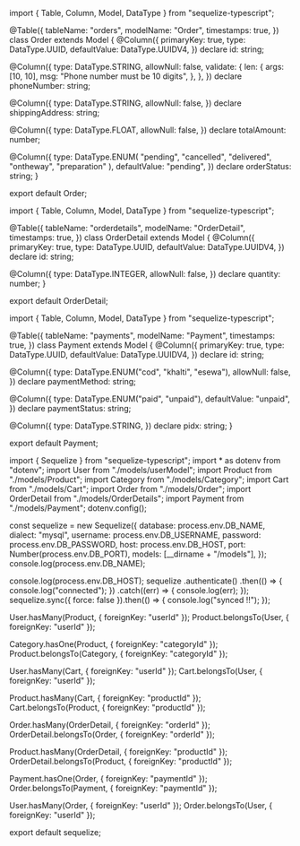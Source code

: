 <!-- Order, Order Details, Payment Table and more -->

<!-- create order model inside model folder ,Order.ts -->

import { Table, Column, Model, DataType } from "sequelize-typescript";

@Table({
tableName: "orders",
modelName: "Order",
timestamps: true,
})
class Order extends Model {
@Column({
primaryKey: true,
type: DataType.UUID,
defaultValue: DataType.UUIDV4,
})
declare id: string;

@Column({
type: DataType.STRING,
allowNull: false,
validate: {
len: {
args: [10, 10],
msg: "Phone number must be 10 digits",
},
},
})
declare phoneNumber: string;

@Column({
type: DataType.STRING,
allowNull: false,
})
declare shippingAddress: string;

@Column({
type: DataType.FLOAT,
allowNull: false,
})
declare totalAmount: number;

@Column({
type: DataType.ENUM(
"pending",
"cancelled",
"delivered",
"ontheway",
"preparation"
),
defaultValue: "pending",
})
declare orderStatus: string;
}

export default Order;

<!-- create orderDetails model inside models folder ,OrderDetails.ts -->

import { Table, Column, Model, DataType } from "sequelize-typescript";

@Table({
tableName: "orderdetails",
modelName: "OrderDetail",
timestamps: true,
})
class OrderDetail extends Model {
@Column({
primaryKey: true,
type: DataType.UUID,
defaultValue: DataType.UUIDV4,
})
declare id: string;

@Column({
type: DataType.INTEGER,
allowNull: false,
})
declare quantity: number;
}

export default OrderDetail;

<!-- create payment model inside model folder , Payment.ts -->

import { Table, Column, Model, DataType } from "sequelize-typescript";

@Table({
tableName: "payments",
modelName: "Payment",
timestamps: true,
})
class Payment extends Model {
@Column({
primaryKey: true,
type: DataType.UUID,
defaultValue: DataType.UUIDV4,
})
declare id: string;

@Column({
type: DataType.ENUM("cod", "khalti", "esewa"),
allowNull: false,
})
declare paymentMethod: string;

@Column({
type: DataType.ENUM("paid", "unpaid"),
defaultValue: "unpaid",
})
declare paymentStatus: string;

@Column({
type: DataType.STRING,
})
declare pidx: string;
}

export default Payment;

<!-- add new relation -->

import { Sequelize } from "sequelize-typescript";
import \* as dotenv from "dotenv";
import User from "./models/userModel";
import Product from "./models/Product";
import Category from "./models/Category";
import Cart from "./models/Cart";
import Order from "./models/Order";
import OrderDetail from "./models/OrderDetails";
import Payment from "./models/Payment";
dotenv.config();

const sequelize = new Sequelize({
database: process.env.DB_NAME,
dialect: "mysql",
username: process.env.DB_USERNAME,
password: process.env.DB_PASSWORD,
host: process.env.DB_HOST,
port: Number(process.env.DB_PORT),
models: [__dirname + "/models"],
});
console.log(process.env.DB_NAME);

console.log(process.env.DB_HOST);
sequelize
.authenticate()
.then(() => {
console.log("connected");
})
.catch((err) => {
console.log(err);
});
sequelize.sync({ force: false }).then(() => {
console.log("synced !!");
});

<!-- //Relationship -->

User.hasMany(Product, { foreignKey: "userId" });
Product.belongsTo(User, { foreignKey: "userId" });

Category.hasOne(Product, { foreignKey: "categoryId" });
Product.belongsTo(Category, { foreignKey: "categoryId" });

<!-- // product-cart relation -->

User.hasMany(Cart, { foreignKey: "userId" });
Cart.belongsTo(User, { foreignKey: "userId" });

<!-- // user-cart relation -->

Product.hasMany(Cart, { foreignKey: "productId" });
Cart.belongsTo(Product, { foreignKey: "productId" });

<!-- // // order-orderdetail relation -->

Order.hasMany(OrderDetail, { foreignKey: "orderId" });
OrderDetail.belongsTo(Order, { foreignKey: "orderId" });

<!-- // orderdetail-product relation -->

Product.hasMany(OrderDetail, { foreignKey: "productId" });
OrderDetail.belongsTo(Product, { foreignKey: "productId" });

<!-- //order-payment relation -->

Payment.hasOne(Order, { foreignKey: "paymentId" });
Order.belongsTo(Payment, { foreignKey: "paymentId" });

<!-- //order-user relation -->

User.hasMany(Order, { foreignKey: "userId" });
Order.belongsTo(User, { foreignKey: "userId" });

export default sequelize;
